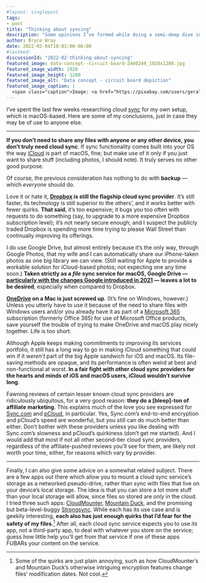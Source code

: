 ```yaml
---
#layout: singlepost
tags:
- post
title: "Thinking about syncing"
description: "Some opinions I’ve formed while doing a semi-deep dive into cloud sync on macOS."
author: Bryce Wray
date: 2022-02-04T10:03:00-06:00
#lastmod:
discussionId: "2022-02-thinking-about-syncing"
featured_image: data-concept--circuit-board-2440249_1920x1280.jpg
featured_image_width: 1920
featured_image_height: 1280
featured_image_alt: "Data concept - circuit board depiction"
featured_image_caption: |
  <span class="caption">Image: <a href="https://pixabay.com/users/geralt-9301/?utm_source=link-attribution&amp;utm_medium=referral&amp;utm_campaign=image&amp;utm_content=2440249">Gerd Altmann</a>; <a href="https://pixabay.com/?utm_source=link-attribution&amp;utm_medium=referral&amp;utm_campaign=image&amp;utm_content=2440249">Pixabay</a></span>
---
```


I’ve spent the last few weeks researching cloud [sync](https://en.wikipedia.org/wiki/File_synchronization) for my own setup, which is macOS-based. Here are some of my conclusions, just in case they may be of use to anyone else.

---

**If you don’t need to share any files with anyone or any other device, you don’t truly need cloud sync**. If sync functionality comes built into your OS the way [iCloud](https://www.apple.com/icloud/) is part of macOS, fine; but make use of it only if you just want to share stuff (including photos, I should note). It truly serves no other good purpose.

Of course, the previous consideration has nothing to do with **backup** — which *everyone* should do.

Love it or hate it, **[Dropbox](https://dropbox.com) is still the flagship cloud sync provider**. It’s still faster, its technology is still superior to the others’, and it works better with fewer quirks. **That said**, it’s too expensive; it bugs you too often with requests to do something (say, to upgrade to a more expensive Dropbox subscription level); it’s not nearly secure enough; and I suspect the publicly traded Dropbox is spending more time trying to please Wall Street than continually improving its offerings.

I do use Google Drive, but almost entirely because it’s the only way, through Google Photos, that my wife and I can automatically share our iPhone-taken photos as one big library we can view. (Still waiting for Apple to provide a workable solution for iCloud-based photos; not expecting one any time soon.) **Taken strictly as a *file* sync service for macOS, Google Drive — [particularly with the changes Google introduced in 2021](https://gizmodo.com/everything-you-need-to-know-about-google-drives-big-cha-1847421108) — leaves a lot to be desired**, especially when compared to Dropbox.

**[OneDrive](https://www.microsoft.com/en-us/microsoft-365/onedrive/online-cloud-storage) on a Mac is just screwed up**. (It’s fine on Windows, however.) Unless you utterly have to use it because of the need to share files with Windows users and/or you already have it as part of a [Microsoft 365](https://www.microsoft.com/en-us/microsoft-365) subscription (formerly Office 365) for use of Microsoft Office products, save yourself the trouble of trying to make OneDrive and macOS play nicely together. Life is too short.

Although Apple keeps making commitments to improving its services portfolio, it still has a long way to go in making iCloud something that could win if it *weren’t* part of the big Apple sandwich for iOS and macOS. Its file-saving methods are opaque, and its performance is often weird at best and non-functional at worst. **In a fair fight with other cloud sync providers for the hearts and minds of iOS and macOS users, iCloud wouldn’t survive long**.

Fawning reviews of certain lesser known cloud sync providers are ridiculously ubiquitous, for a very good reason: **they do a [bleep]-ton of affiliate marketing**. This explains much of the love you see expressed for [Sync.com](https://sync.com) and [pCloud](https://pcloud.com), in particular. Yes, Sync.com’s end-to-end encryption and pCloud’s speed are wonderful, but you still can do much better than either. Don’t bother with these providers unless you like dealing with Sync.com’s slowness and pCloud’s quirkiness (don’t get me started). And I would add that most if not all other second-tier cloud sync providers, regardless of the affiliate-pushed reviews you’ll see for them, are likely not worth your time, either, for reasons which vary by provider.

---

Finally, I can also give some advice on a somewhat related subject. There are a few apps out there which allow you to mount a cloud sync service’s storage as a networked pseudo-drive, rather than sync with files that live on your device’s local storage. The idea is that you can store a lot more stuff than your local storage will allow, since files so stored are *only* in the cloud. I tried three such apps: [CloudMounter](https://cloudmounter.net), [Mountain Duck](https://mountainduck.io), and the promising but beta-level-buggy [Strongsync](https://expandrive.com/strongsync/). While each has its use case and is geekily interesting, **each also has just enough quirks that I’d fear for the safety of my files**.[^1] After all, each cloud sync service expects you to use *its* app, not a third-party app, to deal with whatever you store on the service; guess how little help you’ll get from that service if one of these apps FUBARs your content on the service.

[^1]:	Some of the quirks are just plain annoying, such as how CloudMounter’s and Mountain Duck’s otherwise intriguing encryption features change files’ modification dates. Not cool.
